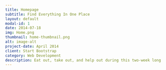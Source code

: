 ```yaml
---
title: Homepage
subtitle: Find Everything In One Place
layout: default
modal-id: 1
date: 2014-07-18
img: Home.png
thumbnail: home-thumbnail.png
alt: image-alt
project-date: April 2014
client: Start Bootstrap
category: Web Development
description: Eat out, take out, and help out during this two-week long event highlighting BIPOC, immigrant-owned restaurants in Southeast Seattle. Quickly find spotlight vendors and restaurants, as well as event information on the homepage.
---
```

